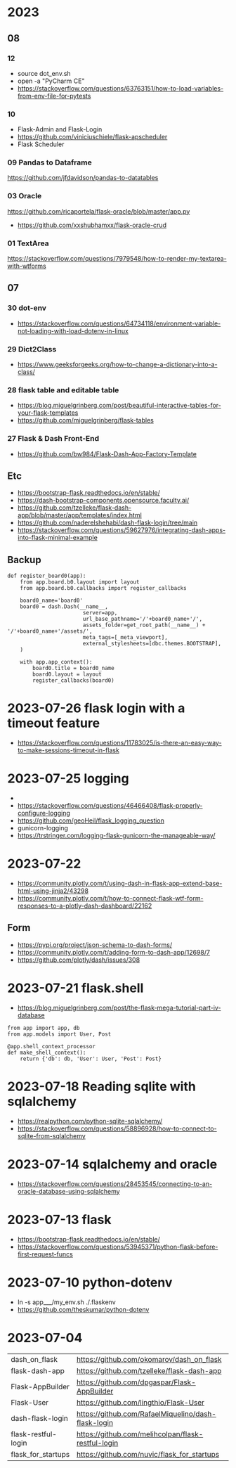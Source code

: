 
# 2023

## 08

### 12 

- source dot_env.sh
- open -a "PyCharm CE"
- https://stackoverflow.com/questions/63763151/how-to-load-variables-from-env-file-for-pytests

### 10 

- Flask-Admin and Flask-Login
- https://github.com/viniciuschiele/flask-apscheduler
- Flask Scheduler

### 09 Pandas to Dataframe

https://github.com/jfdavidson/pandas-to-datatables

### 03 Oracle 

https://github.com/ricaportela/flask-oracle/blob/master/app.py
- https://github.com/xxshubhamxx/flask-oracle-crud


### 01 TextArea

https://stackoverflow.com/questions/7979548/how-to-render-my-textarea-with-wtforms

## 07

### 30 dot-env

- https://stackoverflow.com/questions/64734118/environment-variable-not-loading-with-load-dotenv-in-linux

### 29 Dict2Class

- https://www.geeksforgeeks.org/how-to-change-a-dictionary-into-a-class/

### 28 flask table and editable table

- https://blog.miguelgrinberg.com/post/beautiful-interactive-tables-for-your-flask-templates
- https://github.com/miguelgrinberg/flask-tables

### 27 Flask & Dash Front-End

- https://github.com/bw984/Flask-Dash-App-Factory-Template 

## Etc

- https://bootstrap-flask.readthedocs.io/en/stable/
- https://dash-bootstrap-components.opensource.faculty.ai/
- https://github.com/tzelleke/flask-dash-app/blob/master/app/templates/index.html
- https://github.com/naderelshehabi/dash-flask-login/tree/main
- https://stackoverflow.com/questions/59627976/integrating-dash-apps-into-flask-minimal-example

## Backup


```
def register_board0(app):
    from app.board.b0.layout import layout
    from app.board.b0.callbacks import register_callbacks

    board0_name='board0'
    board0 = dash.Dash(__name__,
                        server=app,
                        url_base_pathname='/'+board0_name+'/',
                        assets_folder=get_root_path(__name__) + '/'+board0_name+'/assets/',
                        meta_tags=[_meta_viewport],
                        external_stylesheets=[dbc.themes.BOOTSTRAP],
    )

    with app.app_context():
        board0.title = board0_name
        board0.layout = layout
        register_callbacks(board0)
```



# 2023-07-26 flask login with a timeout feature

- https://stackoverflow.com/questions/11783025/is-there-an-easy-way-to-make-sessions-timeout-in-flask

# 2023-07-25 logging

- 
- https://stackoverflow.com/questions/46466408/flask-properly-configure-logging
- https://github.com/geoHeil/flask_logging_question
- gunicorn-logging
- https://trstringer.com/logging-flask-gunicorn-the-manageable-way/

# 2023-07-22 

- https://community.plotly.com/t/using-dash-in-flask-app-extend-base-html-using-jinja2/43298
- https://community.plotly.com/t/how-to-connect-flask-wtf-form-responses-to-a-plotly-dash-dashboard/22162

## Form

- https://pypi.org/project/json-schema-to-dash-forms/
- https://community.plotly.com/t/adding-form-to-dash-app/12698/7
- https://github.com/plotly/dash/issues/308



# 2023-07-21 flask.shell

- https://blog.miguelgrinberg.com/post/the-flask-mega-tutorial-part-iv-database


```
from app import app, db
from app.models import User, Post

@app.shell_context_processor
def make_shell_context():
    return {'db': db, 'User': User, 'Post': Post}
```

# 2023-07-18 Reading sqlite with sqlalchemy
- https://realpython.com/python-sqlite-sqlalchemy/
- https://stackoverflow.com/questions/58896928/how-to-connect-to-sqlite-from-sqlalchemy

# 2023-07-14 sqlalchemy and oracle

- https://stackoverflow.com/questions/28453545/connecting-to-an-oracle-database-using-sqlalchemy

# 2023-07-13 flask

-  https://bootstrap-flask.readthedocs.io/en/stable/
- https://stackoverflow.com/questions/53945371/python-flask-before-first-request-funcs
 
# 2023-07-10 python-dotenv

- ln -s app___/my_env.sh ./.flaskenv
- https://github.com/theskumar/python-dotenv

# 2023-07-04

| | | |
|-|-|-|
| dash_on_flask | https://github.com/okomarov/dash_on_flask | | 
| flask-dash-app |  https://github.com/tzelleke/flask-dash-app | | 
| Flask-AppBuilder |   https://github.com/dpgaspar/Flask-AppBuilder | | 
| Flask-User |   https://github.com/lingthio/Flask-User | | 
| dash-flask-login |   https://github.com/RafaelMiquelino/dash-flask-login | | 
| flask-restful-login |   https://github.com/melihcolpan/flask-restful-login | | 
| flask_for_startups |   https://github.com/nuvic/flask_for_startups | | 
